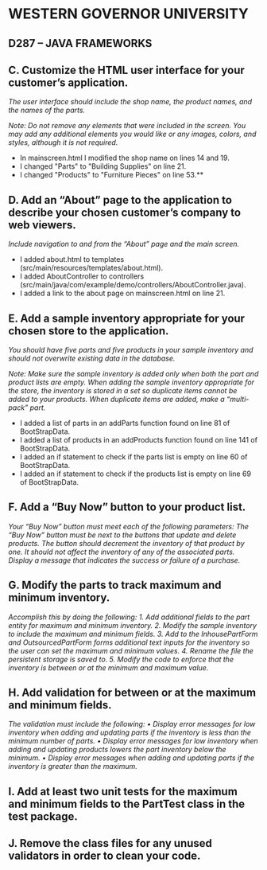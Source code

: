 
# WESTERN GOVERNOR UNIVERSITY 
## D287 – JAVA FRAMEWORKS


## C.  Customize the HTML user interface for your customer’s application. 
*The user interface should include the shop name, the product names, and the names of the parts.*

*Note: Do not remove any elements that were included in the screen. You may add any additional elements you would like or any images, colors, and styles, although it is not required.*

- In mainscreen.html I modified the shop name on lines 14 and 19.
- I changed "Parts" to "Building Supplies" on line 21.
- I changed "Products" to "Furniture Pieces" on line 53.**


## D.  Add an “About” page to the application to describe your chosen customer’s company to web viewers. 
*Include navigation to and from the “About” page and the main screen.*

- I added about.html to templates (src/main/resources/templates/about.html). 
- I added AboutController to controllers (src/main/java/com/example/demo/controllers/AboutController.java).
- I added a link to the about page on mainscreen.html on line 21.


## E.  Add a sample inventory appropriate for your chosen store to the application. 
*You should have five parts and five products in your sample inventory and should not overwrite existing data in the database.*

*Note: Make sure the sample inventory is added only when both the part and product lists are empty. When adding the sample inventory appropriate for the store, the inventory is stored in a set so duplicate items cannot be added to your products. When duplicate items are added, make a “multi-pack” part.*

- I added a list of parts in an addParts function found on line 81 of BootStrapData.
- I added a list of products in an addProducts function found on line 141 of BootStrapData.
- I added an if statement to check if the parts list is empty on line 60 of BootStrapData.
- I added an if statement to check if the products list is empty on line 69 of BootStrapData.


## F.  Add a “Buy Now” button to your product list. 
*Your “Buy Now” button must meet each of the following parameters: The “Buy Now” button must be next to the buttons that update and delete products.  The button should decrement the inventory of that product by one. It should not affect the inventory of any of the associated parts. Display a message that indicates the success or failure of a purchase.*


## G.  Modify the parts to track maximum and minimum inventory.
*Accomplish this by doing the following: 1. Add additional fields to the part entity for maximum and minimum inventory. 2. Modify the sample inventory to include the maximum and minimum fields. 3. Add to the InhousePartForm and OutsourcedPartForm forms additional text inputs for the inventory so the user can set the maximum and minimum values. 4. Rename the file the persistent storage is saved to. 5. Modify the code to enforce that the inventory is between or at the minimum and maximum value.*


## H.  Add validation for between or at the maximum and minimum fields. 
*The validation must include the following:
•  Display error messages for low inventory when adding and updating parts if the inventory is less than the minimum number of parts.
•  Display error messages for low inventory when adding and updating products lowers the part inventory below the minimum.
•  Display error messages when adding and updating parts if the inventory is greater than the maximum.*


## I.  Add at least two unit tests for the maximum and minimum fields to the PartTest class in the test package.


## J.  Remove the class files for any unused validators in order to clean your code.
